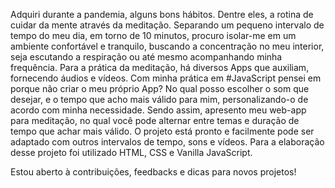 Adquiri durante a pandemia, alguns bons hábitos. Dentre eles, a rotina de cuidar da mente através da meditação.
Separando um pequeno intervalo de tempo do meu dia, em torno de 10 minutos, procuro isolar-me em um ambiente confortável e tranquilo, buscando a concentração no meu interior, seja escutando a respiração ou até mesmo acompanhando minha frequência. Para a prática da meditação, há diversos Apps que auxiliam, fornecendo áudios e vídeos.
Com minha prática em #JavaScript pensei em porque não criar o meu próprio App? No qual posso escolher o som que desejar, e o tempo que acho mais válido para mim, personalizando-o de acordo com minha necessidade. Sendo assim, apresento meu web-app para meditação, no qual você pode alternar entre temas e duração de tempo que achar mais válido.
O projeto está pronto e facilmente pode ser adaptado com outros intervalos de tempo, sons e vídeos.
Para a elaboração desse projeto foi utilizado HTML, CSS e Vanilla JavaScript.

Estou aberto à contribuições, feedbacks e dicas para novos projetos!
